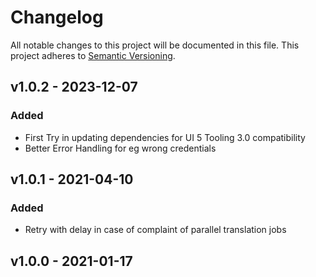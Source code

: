 # Changelog
All notable changes to this project will be documented in this file.
This project adheres to [Semantic Versioning](http://semver.org/spec/v2.0.0.html).

<a name="v1.0.1"></a>
## v1.0.2 - 2023-12-07

### Added

- First Try in updating dependencies for UI 5 Tooling 3.0 compatibility
- Better Error Handling for eg wrong credentials

<a name="v1.0.1"></a>
## v1.0.1 - 2021-04-10

### Added

- Retry with delay in case of complaint of parallel translation jobs

<a name="v1.0.0"></a>
## v1.0.0 - 2021-01-17
